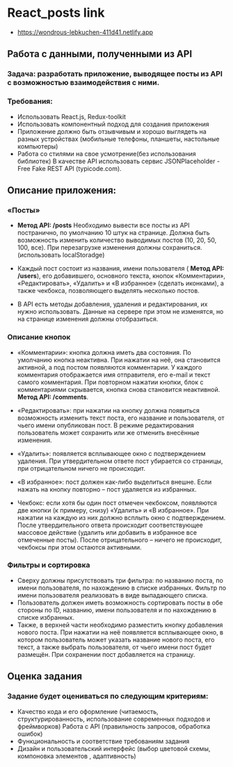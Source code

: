 # React_posts link
- https://wondrous-lebkuchen-411d41.netlify.app
## Работа с данными, полученными из API
### Задача: разработать приложение, выводящее посты из API с возможностью взаимодействия с ними.
### Требования:

- Использовать React.js, Redux-toolkit
- Использовать компонентный подход для создания приложения
- Приложение должно быть отзывчивым и хорошо выглядеть на разных устройствах
(мобильные телефоны, планшеты, настольные компьютеры)
- Работа со стилями на свое усмотрение(без использования библиотек)
В качестве API использовать сервис JSONPlaceholder - Free Fake REST API (typicode.com).
## Описание приложения:
### «Посты»
- **Метод API: /posts**
Необходимо вывести все посты из API постранично, по умолчанию 10 штук на странице. Должна
быть возможность изменить количество выводимых постов (10, 20, 50, 100, все). При перезагрузке
изменения должны сохраниться.(использовать localStoradge)

- Каждый пост состоит из названия, имени пользователя ( **Mетод API: /users**), его добавившего,
основного текста, кнопок «Комментарии», «Редактировать», «Удалить» и «В избранное» (сделать
иконками), а также чекбокса, позволяющего выделять несколько постов.

- В API есть методы добавления, удаления и редактирования, их нужно использовать. Данные на
сервере при этом не изменятся, но на странице изменения должны отобразиться.

### Описание кнопок
- «Комментарии»: кнопка должна иметь два состояния. По умолчанию кнопка неактивна. При
нажатии на неё, она становится активной, а под постом появляются комментарии. У каждого
комментария отображается имя отправителя, его e-mail и текст самого комментария. При
повторном нажатии кнопки, блок с комментариями скрывается, кнопка снова становится
неактивной. **Метод API: /comments**.

- «Редактировать»: при нажатии на кнопку должна появиться возможность изменить текст поста,
его название и пользователя, от чьего имени опубликован пост. В режиме редактирования
пользователь может сохранить или же отменить внесённые изменения.

- «Удалить»: появляется всплывающее окно с подтверждением удаления. При утвердительном
ответе пост убирается со страницы, при отрицательном ничего не происходит.

- «В избранное»: пост должен как-либо выделиться внешне. Если нажать на кнопку повторно –
пост удаляется из избранных.

- Чекбокс: если хотя бы один пост отмечен чекбоксом, появляются две кнопки (к примеру, снизу)
«Удалить» и «В избранное». При нажатии на каждую из них должно всплыть окно с
подтверждением. После утвердительного ответа происходит соответствующее массовое действие
(удалить или добавить в избранное все отмеченные посты). После отрицательного – ничего не
происходит, чекбоксы при этом остаются активными.

### Фильтры и сортировка
- Сверху должны присутствовать три фильтра: по названию поста, по имени пользователя, по
нахождению в списке избранных. Фильтр по имени пользователя реализовать в виде выпадающего
списка.
- Пользователь должен иметь возможность сортировать посты в обе стороны по ID, названию,
имени пользователя и по нахождению в списке избранных.
- Также, в верхней части необходимо разместить кнопку добавления нового поста. При нажатии
на неё появляется всплывающее окно, в котором пользователь может указать название нового
поста, его текст, а также выбрать пользователя, от чьего имени пост будет размещён. При
сохранении пост добавляется на страницу.
## Оценка задания
### Задание будет оцениваться по следующим критериям:
- Качество кода и его оформление (читаемость, структурированность, использование
современных подходов и фреймворков)
Работа с API (правильность запросов, обработка ошибок)
- Функциональность и соответствие требованиям задания
- Дизайн и пользовательский интерфейс (выбор цветовой схемы, компоновка элементов ,
адаптивность)
